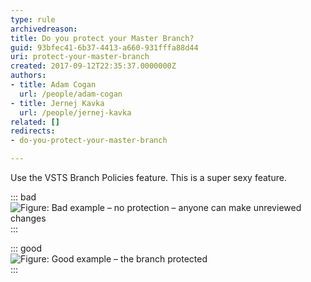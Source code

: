 ```yaml
---
type: rule
archivedreason: 
title: Do you protect your Master Branch?
guid: 93bfec41-6b37-4413-a660-931fffa88d44
uri: protect-your-master-branch
created: 2017-09-12T22:35:37.0000000Z
authors:
- title: Adam Cogan
  url: /people/adam-cogan
- title: Jernej Kavka
  url: /people/jernej-kavka
related: []
redirects:
- do-you-protect-your-master-branch

---
```


Use the VSTS Branch Policies feature. This is a super sexy feature.

<!--endintro-->


::: bad  
![Figure: Bad example – no protection – anyone can make unreviewed changes](protect-branch-bad.jpg)  
:::


::: good  
![Figure: Good example – the branch protected](protect-branch-good.jpg)  
:::
